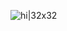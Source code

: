 ![[hi|32x32](https://gist.github.com/cxmeel/0dbc95191f239b631c3874f4ccf114e2/raw/roblox_dev.svg)](https://www.roblox.com)

